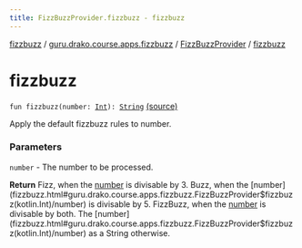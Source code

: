```yaml
---
title: FizzBuzzProvider.fizzbuzz - fizzbuzz
---
```


[fizzbuzz](../../index.html) / [guru.drako.course.apps.fizzbuzz](../index.html) / [FizzBuzzProvider](index.html) / [fizzbuzz](./fizzbuzz.html)

# fizzbuzz

`fun fizzbuzz(number: `[`Int`](https://kotlinlang.org/api/latest/jvm/stdlib/kotlin/-int/index.html)`): `[`String`](https://kotlinlang.org/api/latest/jvm/stdlib/kotlin/-string/index.html) [(source)](https://github.com/Drako/fizzbuzz-app/blob/master/src/main/kotlin/guru/drako/course/apps/fizzbuzz/FizzBuzzProvider.kt#L45)

Apply the default fizzbuzz rules to number.

### Parameters

`number` - The number to be processed.

**Return**
Fizz, when the [number](fizzbuzz.html#guru.drako.course.apps.fizzbuzz.FizzBuzzProvider$fizzbuzz(kotlin.Int)/number) is divisable by 3.
Buzz, when the [number](fizzbuzz.html#guru.drako.course.apps.fizzbuzz.FizzBuzzProvider$fizzbuzz(kotlin.Int)/number) is divisable by 5.
FizzBuzz, when the [number](fizzbuzz.html#guru.drako.course.apps.fizzbuzz.FizzBuzzProvider$fizzbuzz(kotlin.Int)/number) is divisable by both.
The [number](fizzbuzz.html#guru.drako.course.apps.fizzbuzz.FizzBuzzProvider$fizzbuzz(kotlin.Int)/number) as a String otherwise.


